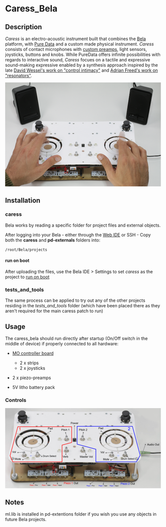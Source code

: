 # Caress_Bela
## Description
*Caress* is an electro-acoustic instrument built that combines the [Bela](http://bela.io) platform, with [Pure Data](http://puredata.info) and a custom made physical instrument.  *Caress* consists of contact microphones with [custom preamps](https://github.com/irllabs/eagle/tree/master/piezo-preamp-tickler), light sensors, joysticks, buttons and knobs.  While PureData offers infinite possibilities with regards to interactive sound, *Caress* focues on a tactile and expressive sound-making expressive enabled by a synthesis approach inspired by the late [David Wessel's work on "control intimacy"](https://www.mitpressjournals.org/doi/pdf/10.1162/014892602320582945) and  [Adrian Freed's work on "resonators"](http://www.richarddudas.com/documents/jehan_freed_dudas_icmc1999.pdf).

![caress_bela - play](https://github.com/irllabs/caress_bela/blob/master/documentation/caress_play.png "caress_bela - play")

## Installation
### caress
Bela works by reading a specific folder for project files and external objects.

After logging into your Bela - either through the [Web IDE](http://bela.local) or SSH - Copy both the __caress__ and __pd-externals__ folders into:
```
/root/Bela/projects
```
#### run on boot
After uploading the files, use the Bela IDE > Settings to set _caress_ as the project to [run on boot](https://github.com/BelaPlatform/Bela/wiki/Running-Bela-projects-automatically-on-boot) 

### tests_and_tools
The same process can be applied to try out any of the other projects residing in the _tests_and_tools_ folder (which have been placed there as they aren't required for the main caress patch to run)

## Usage
The caress_bela should run directly after startup (On/Off switch in the middle of device) if properly connected to all hardware: 
- [MO controller board](https://github.com/batchku/MO/blob/master/PCBs/MO/.MO-v2-6.brd.lck) 
 
    - 2 x strips
    - 2 x joysticks
    
- 2 x piezo-preamps
- 5V litho battery pack

### Controls

![caress_bela - controls](https://github.com/irllabs/caress_bela/blob/master/documentation/caress_controls.png "caress_bela - controls")

## Notes

ml.lib is installed in pd-extentions folder if you wish you use any objects in future Bela projects.
